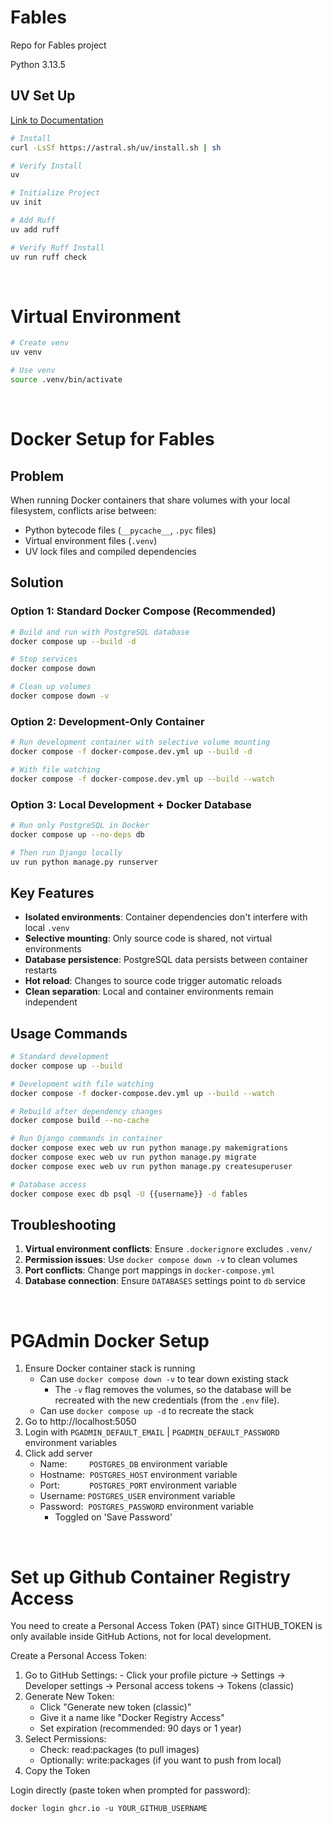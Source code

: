 # Fables

Repo for Fables project

Python 3.13.5

## UV Set Up

[Link to Documentation](https://astral.sh/blog/uv)

```bash
# Install
curl -LsSf https://astral.sh/uv/install.sh | sh

# Verify Install
uv

# Initialize Project
uv init

# Add Ruff
uv add ruff

# Verify Ruff Install
uv run ruff check
```

<br>

# Virtual Environment

```bash
# Create venv
uv venv

# Use venv
source .venv/bin/activate
```

<br>

# Docker Setup for Fables

## Problem

When running Docker containers that share volumes with your local filesystem, conflicts arise between:

- Python bytecode files (`__pycache__`, `.pyc` files)
- Virtual environment files (`.venv`)
- UV lock files and compiled dependencies

## Solution

### Option 1: Standard Docker Compose (Recommended)

```bash
# Build and run with PostgreSQL database
docker compose up --build -d

# Stop services
docker compose down

# Clean up volumes
docker compose down -v
```

### Option 2: Development-Only Container

```bash
# Run development container with selective volume mounting
docker compose -f docker-compose.dev.yml up --build -d

# With file watching
docker compose -f docker-compose.dev.yml up --build --watch
```

### Option 3: Local Development + Docker Database

```bash
# Run only PostgreSQL in Docker
docker compose up --no-deps db

# Then run Django locally
uv run python manage.py runserver
```

## Key Features

- **Isolated environments**: Container dependencies don't interfere with local `.venv`
- **Selective mounting**: Only source code is shared, not virtual environments
- **Database persistence**: PostgreSQL data persists between container restarts
- **Hot reload**: Changes to source code trigger automatic reloads
- **Clean separation**: Local and container environments remain independent

## Usage Commands

```bash
# Standard development
docker compose up --build

# Development with file watching
docker compose -f docker-compose.dev.yml up --build --watch

# Rebuild after dependency changes
docker compose build --no-cache

# Run Django commands in container
docker compose exec web uv run python manage.py makemigrations
docker compose exec web uv run python manage.py migrate
docker compose exec web uv run python manage.py createsuperuser

# Database access
docker compose exec db psql -U {{username}} -d fables
```

## Troubleshooting

1. **Virtual environment conflicts**: Ensure `.dockerignore` excludes `.venv/`
2. **Permission issues**: Use `docker compose down -v` to clean volumes
3. **Port conflicts**: Change port mappings in `docker-compose.yml`
4. **Database connection**: Ensure `DATABASES` settings point to `db` service

<br>

# PGAdmin Docker Setup

1. Ensure Docker container stack is running
   - Can use `docker compose down -v` to tear down existing stack
     - The `-v` flag removes the volumes, so the database will be recreated with the new credentials (from the `.env` file).
   - Can use `docker compose up -d` to recreate the stack
2. Go to http://localhost:5050
3. Login with `PGADMIN_DEFAULT_EMAIL` | `PGADMIN_DEFAULT_PASSWORD` environment variables
4. Click add server
   - Name:         `POSTGRES_DB` environment variable
   - Hostname:  `POSTGRES_HOST` environment variable
   - Port:            `POSTGRES_PORT` environment variable
   - Username: `POSTGRES_USER` environment variable
   - Password:  `POSTGRES_PASSWORD` environment variable
     - Toggled on 'Save Password'

<br>

# Set up Github Container Registry Access

You need to create a Personal Access Token (PAT) since GITHUB_TOKEN
is only available inside GitHub Actions, not for local development.

Create a Personal Access Token:

1. Go to GitHub Settings: - Click your profile picture → Settings → Developer settings →
   Personal access tokens → Tokens (classic)
2. Generate New Token:
   - Click "Generate new token (classic)"
   - Give it a name like "Docker Registry Access"
   - Set expiration (recommended: 90 days or 1 year)
3. Select Permissions:
   - Check: read:packages (to pull images)
   - Optionally: write:packages (if you want to push from local)
4. Copy the Token

Login directly (paste token when prompted for password):

```
docker login ghcr.io -u YOUR_GITHUB_USERNAME
```
